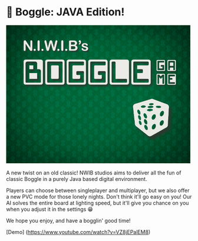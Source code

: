 # 🎲 Boggle: JAVA Edition!

<img src="BoggleBackground.png" alt="Banner" width="500"/>

A new twist on an old classic! NWIB studios aims to deliver all the fun of classic Boggle in a purely Java based digital environment.

Players can choose between singleplayer and multiplayer, but we also offer a new PVC mode for those lonely nights. Don't think it'll go easy on you! Our AI solves the entire board at lighting speed, but it'll give you chance on you when you adjust it in the settings 😁 

We hope you enjoy, and have a bogglin' good time!

[Demo] (https://www.youtube.com/watch?v=VZ8jEPalEM8)
